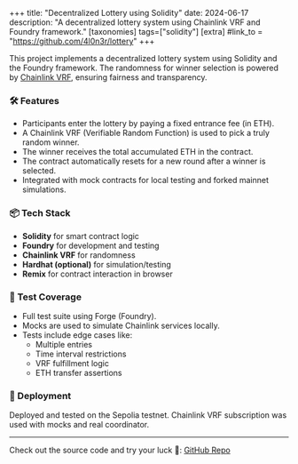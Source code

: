 +++
title: "Decentralized Lottery using Solidity"
date: 2024-06-17
description: "A decentralized lottery system using Chainlink VRF and Foundry framework."
[taxonomies]
tags=["solidity"]
[extra]
#link_to = "https://github.com/4l0n3r/lottery"
+++

This project implements a decentralized lottery system using Solidity and the Foundry framework. The randomness for winner selection is powered by [Chainlink VRF](https://docs.chain.link/vrf), ensuring fairness and transparency.

### 🛠 Features

- Participants enter the lottery by paying a fixed entrance fee (in ETH).
- A Chainlink VRF (Verifiable Random Function) is used to pick a truly random winner.
- The winner receives the total accumulated ETH in the contract.
- The contract automatically resets for a new round after a winner is selected.
- Integrated with mock contracts for local testing and forked mainnet simulations.

### 📦 Tech Stack

- **Solidity** for smart contract logic
- **Foundry** for development and testing
- **Chainlink VRF** for randomness
- **Hardhat (optional)** for simulation/testing
- **Remix** for contract interaction in browser

### 🧪 Test Coverage

- Full test suite using Forge (Foundry).
- Mocks are used to simulate Chainlink services locally.
- Tests include edge cases like:
    - Multiple entries
    - Time interval restrictions
    - VRF fulfillment logic
    - ETH transfer assertions

### 🚀 Deployment

Deployed and tested on the Sepolia testnet. Chainlink VRF subscription was used with mocks and real coordinator.

---

Check out the source code and try your luck 🎲: [GitHub Repo](https://github.com/4l0n3r/lottery)

